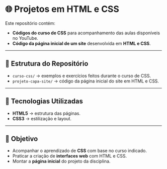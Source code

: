 # 🌐 Projetos em HTML e CSS

Este repositório contém:

- **Códigos do curso de CSS** para acompanhamento das aulas disponíveis no YouTube.  
- **Código da página inicial de um site** desenvolvida em **HTML e CSS**.

---

## 📂 Estrutura do Repositório

- `curso-css/` → exemplos e exercícios feitos durante o curso de CSS.  
- `projeto-capa-site/` → código da página inicial do site em HTML e CSS.

---

## 🚀 Tecnologias Utilizadas

- **HTML5** → estrutura das páginas.  
- **CSS3** → estilização e layout.  

---

## 🎯 Objetivo

- Acompanhar o aprendizado de **CSS** com base no curso indicado.  
- Praticar a criação de **interfaces web** com HTML e CSS.  
- Montar a **página inicial** do projeto da disciplina.
